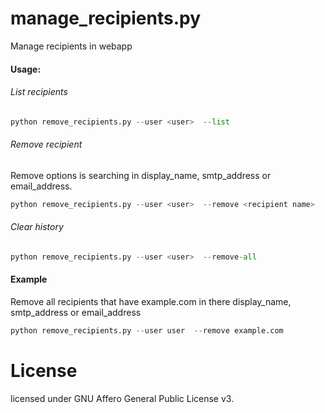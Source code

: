 manage_recipients.py
====================
Manage recipients in webapp


#### Usage:

###### List recipients

```python
python remove_recipients.py --user <user>  --list
```
###### Remove recipient
Remove options is searching in display_name, smtp_address or email_address.

```python
python remove_recipients.py --user <user>  --remove <recipient name>
```

###### Clear history

```python
python remove_recipients.py --user <user>  --remove-all
```

#### Example

Remove all recipients that have example.com in there display_name, smtp_address or email_address

```python
python remove_recipients.py --user user  --remove example.com
```

# License

licensed under GNU Affero General Public License v3.


